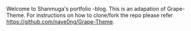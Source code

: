 Welcome to Shanmuga's portfolio -blog. This is an adapation of Grape-Theme.
For instructions on how to clone/fork the repo please refer https://github.com/naye0ng/Grape-Theme.
